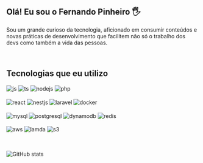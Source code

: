 ## Olá! Eu sou o Fernando Pinheiro 🖐️

Sou um grande curioso da tecnologia, aficionado em consumir conteúdos e novas práticas de desenvolvimento que facilitem não só o trabalho dos devs como também a vida das pessoas.

<br/>

## Tecnologias que eu utilizo

<div style="display: inline_block">
  <img align="center" alt="js" src="https://img.shields.io/badge/JavaScript-F7DF1E?style=for-the-badge&logo=javascript&logoColor=black" />
  <img align="center" alt="ts" src="https://img.shields.io/badge/TypeScript-007ACC?style=for-the-badge&logo=typescript&logoColor=white" />
  <img align="center" alt="nodejs" src="https://img.shields.io/badge/Node.js-43853D?style=for-the-badge&logo=node.js&logoColor=white" />
  <img align="center" alt="php" src="https://img.shields.io/badge/Php-777bb3?style=for-the-badge&logo=php&logoColor=white" />
</div>
<br/>
<div style="display: inline_block">
  <img align="center" alt="react" src="https://img.shields.io/badge/React-20232A?style=for-the-badge&logo=react&logoColor=61DAFB" />
  <img align="center" alt="nestjs" src="https://img.shields.io/badge/NestJS-d5214a?style=for-the-badge&logo=nestjs&logoColor=white" />
  <img align="center" alt="laravel" src="https://img.shields.io/badge/Laravel-e4392c?style=for-the-badge&logo=laravel&logoColor=white" />
  <img align="center" alt="docker" src="https://img.shields.io/badge/Docker-FFFFFF?style=for-the-badge&logo=docker&logoColor=2392e6" />
</div><br/>
<div style="display: inline_block">
  <img align="center" alt="mysql" src="https://img.shields.io/static/v1?style=for-the-badge&message=MySQL&color=4479A1&logo=MySQL&logoColor=FFFFFF&label=" />
  <img align="center" alt="postgresql" src="https://img.shields.io/static/v1?style=for-the-badge&message=PostgreSQL&color=4169E1&logo=PostgreSQL&logoColor=FFFFFF&label=" />
  <img align="center" alt="dynamodb" src="https://img.shields.io/static/v1?style=for-the-badge&message=Amazon+DynamoDB&color=4053D6&logo=Amazon+DynamoDB&logoColor=FFFFFF&label=" />
  <img align="center" alt="redis" src="https://img.shields.io/static/v1?style=for-the-badge&message=Redis&color=DC382D&logo=Redis&logoColor=FFFFFF&label=" />
</div><br/>
<div style="display: inline_block">
  <img align="center" alt="aws" src="https://img.shields.io/badge/AWS-%23FF9900.svg?style=for-the-badge&logo=amazon-aws&logoColor=white" />
  <img align="center" alt="lamda" src="https://img.shields.io/static/v1?style=for-the-badge&message=Lambda&color=4053D6&logo=Lambda&logoColor=FFFFFF&label=" />
  <img align="center" alt="s3" src="https://img.shields.io/static/v1?style=for-the-badge&message=S3&color=FFFFFF&logo=Lambda&logoColor=FFFFFF&label=" />
</div>
<br/>
<br/>

![GitHub stats](https://github-readme-stats.vercel.app/api?username=fernandoigor&show_icons=true&theme=dark&count_private=true)
